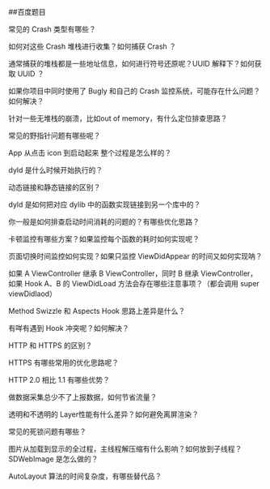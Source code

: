 ##百度题目

常见的 Crash 类型有哪些？

如何对这些 Crash 堆栈进行收集？如何捕获 Crash ？

通常捕获的堆栈都是一些地址信息，如何进行符号还原呢？UUID 解释下？如何获取 UUID ？

如果你项目中同时使用了 Bugly 和自己的 Crash 监控系统，可能存在什么问题？如何解决？

针对一些无堆栈的崩溃，比如out of memory，有什么定位排查思路？

常见的野指针问题有哪些呢？

App 从点击 icon 到启动起来 整个过程是怎么样的？

dyld 是什么时候开始执行的？

动态链接和静态链接的区别？

dyld 是如何把对应 dylib 中的函数实现链接到另一个库中的？

你一般是如何排查启动时间消耗的问题的？有哪些优化思路？

卡顿监控有哪些方案？如果监控每个函数的耗时如何实现呢？

页面切换时间监控如何实现？如果只监控 ViewDidAppear 的时间又如何实现呐？

如果 A ViewController 继承 B ViewController，同时 B 继承 ViewController，如果 Hook A、B 的 ViewDidLoad 方法会存在哪些注意事项？（都会调用 super viewDidlaod）

Method Swizzle 和 Aspects Hook 思路上差异是什么？

有咩有遇到 Hook 冲突呢？如何解决？

HTTP 和 HTTPS 的区别？

HTTPS 有哪些常用的优化思路呢？

HTTP 2.0 相比 1.1 有哪些优势？

做数据采集总少不了上报数据，如何节省流量？

透明和不透明的 Layer性能有什么差异？如何避免离屏渲染？

常见的死锁问题有哪些？

图片从加载到显示的全过程，主线程解压缩有什么影响？如何放到子线程？SDWebImage 是怎么做的？

AutoLayout 算法的时间复杂度，有哪些替代品？
